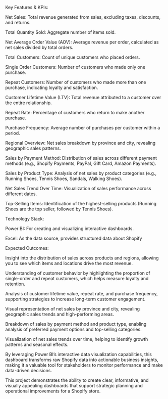 Key Features & KPIs:

Net Sales: Total revenue generated from sales, excluding taxes, discounts, and returns.

Total Quantity Sold: Aggregate number of items sold.

Net Average Order Value (AOV): Average revenue per order, calculated as net sales divided by total orders.

Total Customers: Count of unique customers who placed orders.

Single Order Customers: Number of customers who made only one purchase.

Repeat Customers: Number of customers who made more than one purchase, indicating loyalty and satisfaction.

Customer Lifetime Value (LTV): Total revenue attributed to a customer over the entire relationship.

Repeat Rate: Percentage of customers who return to make another purchase.

Purchase Frequency: Average number of purchases per customer within a period.

Regional Overview: Net sales breakdown by province and city, revealing geographic sales patterns.

Sales by Payment Method: Distribution of sales across different payment methods (e.g., Shopify Payments, PayPal, Gift Card, Amazon Payments).

Sales by Product Type: Analysis of net sales by product categories (e.g., Running Shoes, Tennis Shoes, Sandals, Walking Shoes).

Net Sales Trend Over Time: Visualization of sales performance across different dates.

Top-Selling Items: Identification of the highest-selling products (Running Shoes are the top seller, followed by Tennis Shoes).





Technology Stack:

Power BI: For creating and visualizing interactive dashboards.

Excel: As the data source, provides structured data about Shopify 





Expected Outcomes:

Insight into the distribution of sales across products and regions, allowing you to see which items and locations drive the most revenue.

Understanding of customer behavior by highlighting the proportion of single-order and repeat customers, which helps measure loyalty and retention.

Analysis of customer lifetime value, repeat rate, and purchase frequency, supporting strategies to increase long-term customer engagement.

Visual representation of net sales by province and city, revealing geographic sales trends and high-performing areas.

Breakdown of sales by payment method and product type, enabling analysis of preferred payment options and top-selling categories.

Visualization of net sales trends over time, helping to identify growth patterns and seasonal effects.

By leveraging Power BI’s interactive data visualization capabilities, this dashboard transforms raw Shopify data into actionable business insights, making it a valuable tool for stakeholders to monitor performance and make data-driven decisions.

This project demonstrates the ability to create clear, informative, and visually appealing dashboards that support strategic planning and operational improvements for a Shopify store.

